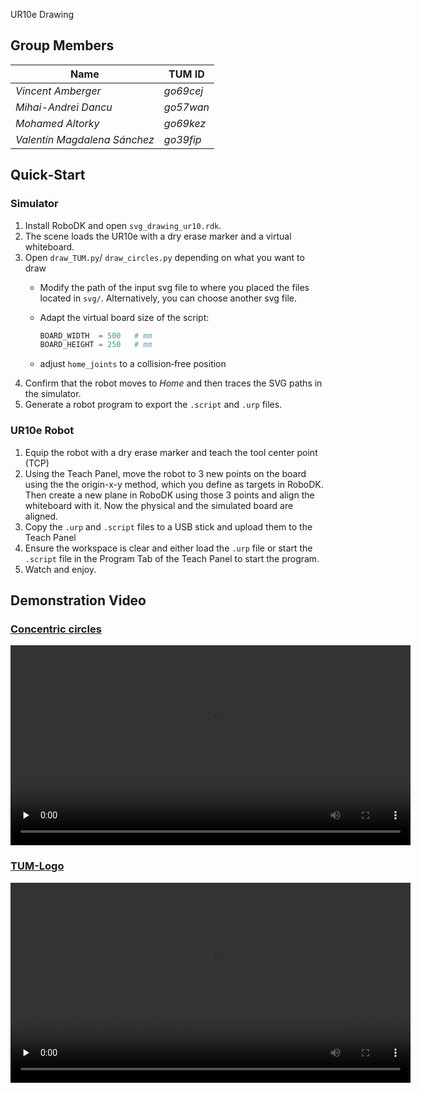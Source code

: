 UR10e Drawing

## Group Members

| Name               | TUM ID    |
| ------------------ | --------- |
| *Vincent Amberger*   | *go69cej* |
| *Mihai-Andrei Dancu* | *go57wan* |
| *Mohamed Altorky*    | *go69kez* |
| *Valentín Magdalena Sánchez* | *go39fip* |


## Quick‑Start

### Simulator 
1. Install RoboDK  and open `svg_drawing_ur10.rdk`.
2. The scene loads the UR10e with a dry erase marker and a virtual whiteboard.
3. Open `draw_TUM.py`/ `draw_circles.py` depending on what you want to draw
   * Modify the path of the input svg file to where you placed the files located in `svg/`. Alternatively, you can choose another svg file.
   * Adapt the virtual board size of the script:

     ```python
     BOARD_WIDTH  = 500   # mm
     BOARD_HEIGHT = 250   # mm
     ```
   * adjust `home_joints` to a collision‑free position
4. Confirm that the robot moves to *Home* and then traces the SVG paths in the simulator.
5. Generate a robot program to export the `.script` and `.urp` files.

### UR10e Robot
1. Equip the robot with a dry erase marker and teach the tool center point (TCP)
2. Using the Teach Panel, move the robot to 3 new points on the board using the the origin-x-y method, which you define as targets in RoboDK. Then create a new plane in RoboDK using those 3 points and align the whiteboard with it. Now the physical and the simulated board are aligned.
3. Copy the `.urp` and `.script` files to a USB stick and upload them to the Teach Panel
4. Ensure the workspace is clear and either load the `.urp` file or start the `.script` file in the Program Tab of the Teach Panel to start the program.
5. Watch and enjoy.

## Demonstration Video

### [Concentric circles](videos/concentric-circles-drawing.mp4)
<video src="videos/concentric-circles-drawing.mp4" controls width="640" preload="none"></video>

### [TUM-Logo](videos/TUM_drawing.mp4)
<video src="videos/TUM_drawing.mp4" controls width="640" preload="none"></video>
